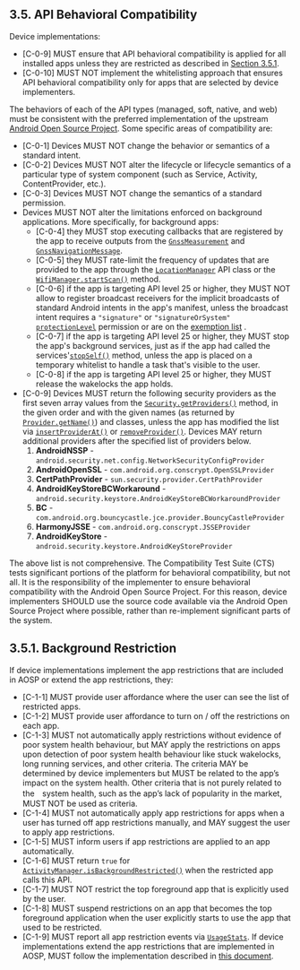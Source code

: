 ## 3.5\. API Behavioral Compatibility

Device implementations:

*    [C-0-9] MUST ensure that API behavioral compatibility is applied for all
installed apps unless they are restricted as described in
[Section 3.5.1](#3_5_1-background-restriction).
*    [C-0-10] MUST NOT implement the whitelisting approach that ensures API
behavioral compatibility only for apps that are selected by device
implementers.

The behaviors of each of the API types (managed, soft, native, and web) must be
consistent with the preferred implementation of the upstream
[Android Open Source Project](http://source.android.com/). Some specific areas
of compatibility are:

*    [C-0-1] Devices MUST NOT change the behavior or semantics of a
     standard intent.
*    [C-0-2] Devices MUST NOT alter the lifecycle or lifecycle semantics of
     a particular type of system component (such as Service, Activity, ContentProvider, etc.).
*    [C-0-3] Devices MUST NOT change the semantics of a standard permission.
*    Devices MUST NOT alter the limitations enforced on background applications.
     More specifically, for background apps:
     *    [C-0-4] they MUST stop executing callbacks that are registered by the
          app to receive outputs from the [`GnssMeasurement`](
          https://developer.android.com/reference/android/location/GnssMeasurement.html)
          and [`GnssNavigationMessage`](
          https://developer.android.com/reference/android/location/GnssNavigationMessage.html).
     *    [C-0-5] they MUST rate-limit the frequency of updates that are
          provided to the app through the [`LocationManager`](
          https://developer.android.com/reference/android/location/LocationManager.html)
          API class or the [`WifiManager.startScan()`](
          https://developer.android.com/reference/android/net/wifi/WifiManager.html#startScan%28%29)
          method.
     *    [C-0-6] if the app is targeting API level 25 or higher, they MUST NOT
          allow to register broadcast receivers for the implicit broadcasts of
          standard Android intents in the app's manifest, unless the broadcast
          intent requires a `"signature"` or `"signatureOrSystem"`
          [`protectionLevel`](
          https://developer.android.com/guide/topics/manifest/permission-element.html#plevel)
          permission or are on the [exemption list](
          https://developer.android.com/preview/features/background-broadcasts.html)
          .
     *    [C-0-7] if the app is targeting API level 25 or higher, they MUST stop
          the app's background services, just as if the app had called the
          services'[`stopSelf()`](
          https://developer.android.com/reference/android/app/Service.html#stopSelf%28%29)
          method, unless the app is placed on a temporary whitelist to handle a
          task that's visible to the user.
     *    [C-0-8] if the app is targeting API level 25 or higher, they MUST
          release the wakelocks the app holds.
*    [C-0-9] Devices MUST return the following security providers as the first
     seven array values from the [`Security.getProviders()`](
     https://developer.android.com/reference/java/security/Security.html#getProviders%28%29)
     method, in the given order and with the given names (as returned by
     [`Provider.getName()`](
     https://developer.android.com/reference/java/security/Provider.html#getName%28%29))
     and classes, unless the app has modified the list via
     [`insertProviderAt()`](
     https://developer.android.com/reference/java/security/Security.html#insertProviderAt%28java.security.Provider,%2520int%29)
     or [`removeProvider()`](
     https://developer.android.com/reference/java/security/Security.html#removeProvider%28java.lang.String%29). Devices
     MAY return additional providers after the specified list of providers
     below.
     1. **AndroidNSSP** - `android.security.net.config.NetworkSecurityConfigProvider`
     2. **AndroidOpenSSL** - `com.android.org.conscrypt.OpenSSLProvider`
     3. **CertPathProvider** - `sun.security.provider.CertPathProvider`
     4. **AndroidKeyStoreBCWorkaround** - `android.security.keystore.AndroidKeyStoreBCWorkaroundProvider`
     5. **BC** - `com.android.org.bouncycastle.jce.provider.BouncyCastleProvider`
     6. **HarmonyJSSE** - `com.android.org.conscrypt.JSSEProvider`
     7. **AndroidKeyStore** - `android.security.keystore.AndroidKeyStoreProvider`

The above list is not comprehensive. The Compatibility Test Suite (CTS) tests
significant portions of the platform for behavioral compatibility, but not all.
It is the responsibility of the implementer to ensure behavioral compatibility
with the Android Open Source Project. For this reason, device implementers
SHOULD use the source code available via the Android Open Source Project where
possible, rather than re-implement significant parts of the system.

## 3.5.1\. Background Restriction

If device implementations implement the app restrictions that are included in
AOSP or extend the app restrictions, they:

*    [C-1-1] MUST provide user affordance where the user can see the list of
restricted apps.
*    [C-1-2] MUST provide user affordance to turn on / off the restrictions
on each app.
*    [C-1-3] MUST not automatically apply restrictions without evidence of poor
system health behaviour, but MAY apply the restrictions on apps upon detection
of poor system health behaviour like stuck wakelocks, long running services, and
other criteria. The criteria MAY be determined by device implementers but MUST
be related to the app’s impact on the system health. Other criteria that is not
purely related to the　system health, such as the app’s lack of popularity in
the market, MUST NOT be used as criteria.
*    [C-1-4] MUST not automatically apply app restrictions for apps when a user
has turned off app restrictions manually, and MAY suggest the user to apply
app restrictions.
*    [C-1-5] MUST inform users if app restrictions are applied to an app
automatically.
*    [C-1-6] MUST return `true` for [`ActivityManager.isBackgroundRestricted()`](
https://developer.android.com/reference/android/app/ActivityManager.html#isBackgroundRestricted%28%29)
when the restricted app calls this API.
*    [C-1-7] MUST NOT restrict the top foreground app that is explicitly used
by the user.
*    [C-1-8] MUST suspend restrictions on an app that becomes the top foreground
application when the user explicitly starts to use the app that used to be
restricted.
*    [C-1-9] MUST report all app restriction events via [`UsageStats`](
https://developer.android.com/reference/android/app/usage/UsageStats). If device
implementations extend the app restrictions that are implemented in AOSP, MUST
follow the implementation described in [this document](
https://source.android.com/devices/tech/power/app_mgmt).
